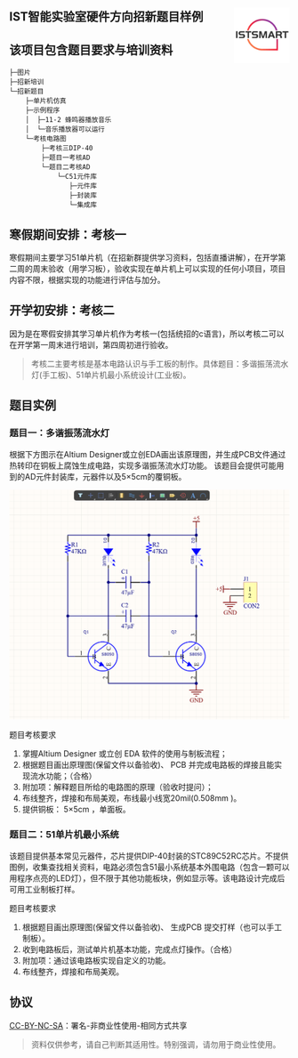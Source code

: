 ## IST智能实验室硬件方向招新题目样例 [<img src="./图片/LOGO.jpg" width="100" height="100" align="right">](gxist.cn)
## 该项目包含题目要求与培训资料
```shell
├─图片
├─招新培训
└─招新题目
    ├─单片机仿真
    ├─示例程序
    │  ├─11-2 蜂鸣器播放音乐
    │  └─音乐播放器可以运行
    └─考核电路图
        ├─考核三DIP-40
        ├─题目一考核AD
        └─题目二考核AD
            └─C51元件库
               ├─元件库
               ├─封装库
               └─集成库
```
## 寒假期间安排：考核一
寒假期间主要学习51单片机（在招新群提供学习资料，包括直播讲解），在开学第二周的周末验收（用学习板），验收实现在单片机上可以实现的任何小项目，项目内容不限，根据实现的功能进行评估与加分。

## 开学初安排：考核二
因为是在寒假安排其学习单片机作为考核一(包括统招的c语言)，所以考核二可以在开学第一周末进行培训，第四周初进行验收。
> 考核二主要考核是基本电路认识与手工板的制作。具体题目：多谐振荡流水灯(手工板)、51单片机最小系统设计(工业板)。

## 题目实例
### 题目一：多谐振荡流水灯
根据下方图示在Altium Designer或立创EDA画出该原理图，并生成PCB文件通过热转印在铜板上腐蚀生成电路，实现多谐振荡流水灯功能。
该题目会提供可能用到的AD元件封装库，元器件以及5×5cm的覆铜板。

![原理图](./图片/题目一考核原理图.png)

题目考核要求
1. 掌握Altium Designer 或立创 EDA 软件的使用与制板流程；
2. 根据题目画出原理图(保留文件以备验收)、 PCB 并完成电路板的焊接且能实现流水功能；（合格）
3. 附加项：解释题目所给的电路图的原理（验收时提问）；
4. 布线整齐，焊接和布局美观，布线最小线宽20mil(0.508mm )。
5. 提供铜板： 5×5cm ，单面板。

### 题目二：51单片机最小系统
该题目提供基本常见元器件，芯片提供DIP-40封装的STC89C52RC芯片。不提供图例，收集查找相关资料，电路必须包含51最小系统基本外围电路（包含一颗可以用程序点亮的LED灯），但不限于其他功能板块，例如显示等。该电路设计完成后可用工业制板打样。

题目考核要求
1. 根据题目画出原理图(保留文件以备验收)、 生成PCB 提交打样（也可以手工制板）。
2. 收到电路板后，测试单片机基本功能，完成点灯操作。（合格）
3. 附加项：通过该电路板实现自定义的功能。
4. 布线整齐，焊接和布局美观。

## 协议
[CC-BY-NC-SA](./LICENSE)：署名-非商业性使用-相同方式共享
> 资料仅供参考，请自己判断其适用性。特别强调，请勿用于商业性使用。
